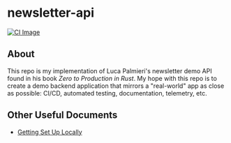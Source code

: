 # newsletter-api

[![CI Image]][newsletter-api general CI]

[CI Image]: https://img.shields.io/github/workflow/status/austintheriot/newsletter-api/Rust?label=build&style=flat-square
[newsletter-api general CI]: https://github.com/austintheriot/newsletter-api/actions/workflows/general.yml

## About

This repo is my implementation of Luca Palmieri's newsletter demo API found in his book *Zero to Production in Rust*. My hope with this repo is to create a demo backend application that mirrors a "real-world" app as close as possible: CI/CD, automated testing, documentation, telemetry, etc.

## Other Useful Documents

- [Getting Set Up Locally](SETUP.md)
